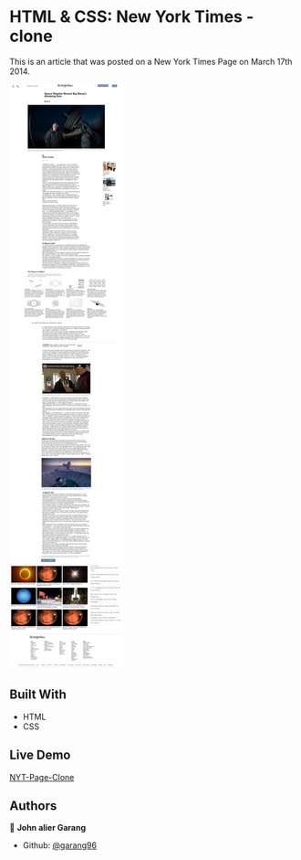 # HTML & CSS: New York Times - clone

This is an article that was posted on a New York Times Page on March 17th 2014.

![screenshot](./images/screencapture-127-0-0-1-5503-index-html-2021-01-17-12_11_18.png)

## Built With

- HTML
- CSS

## Live Demo

[NYT-Page-Clone](https://rawcdn.githack.com/garang96/NYT-Page-clone/ce5530acaab0d0863e2ce35f1cf8e4e488117e67/index.html)

## Authors

👤 **John alier Garang**

- Github: [@garang96](https://github.com/garang96)
